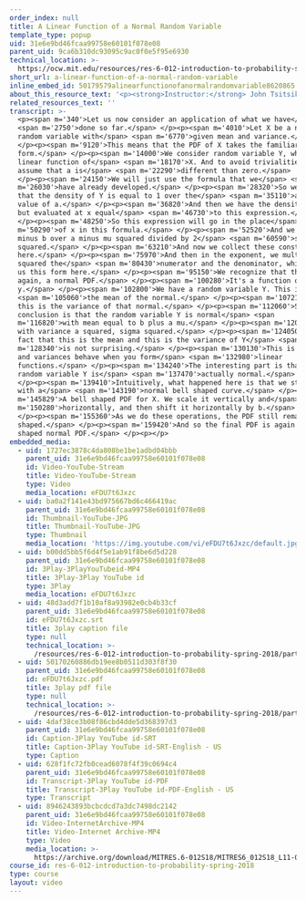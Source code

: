 ```yaml
---
order_index: null
title: A Linear Function of a Normal Random Variable
template_type: popup
uid: 31e6e9bd46fcaa99758e60101f078e08
parent_uid: 9ca6b310dc93095c9ac0f0e5f95e6930
technical_location: >-
  https://ocw.mit.edu/resources/res-6-012-introduction-to-probability-spring-2018/part-i-the-fundamentals/a-linear-function-of-a-normal-random-variable
short_url: a-linear-function-of-a-normal-random-variable
inline_embed_id: 50179579alinearfunctionofanormalrandomvariable8620865
about_this_resource_text: '<p><strong>Instructor:</strong> John Tsitsiklis</p>'
related_resources_text: ''
transcript: >-
  <p><span m='340'>Let us now consider an application of what we have</span>
  <span m='2750'>done so far.</span> </p><p><span m='4010'>Let X be a normal
  random variable with</span> <span m='6770'>given mean and variance.</span>
  </p><p><span m='9120'>This means that the PDF of X takes the familiar
  form.</span> </p><p><span m='14000'>We consider random variable Y, which is a
  linear function of</span> <span m='18170'>X. And to avoid trivialities, we
  assume that a is</span> <span m='22290'>different than zero.</span>
  </p><p><span m='24150'>We will just use the formula that we</span> <span
  m='26030'>have already developed.</span> </p><p><span m='28320'>So we have
  that the density of Y is equal to 1 over the</span> <span m='35110'>absolute
  value of a.</span> </p><p><span m='36820'>And then we have the density of X,
  but evaluated at x equal</span> <span m='46730'>to this expression.</span>
  </p><p><span m='48250'>So this expression will go in the place</span> <span
  m='50290'>of x in this formula.</span> </p><p><span m='52520'>And we have y
  minus b over a minus mu squared divided by 2</span> <span m='60590'>sigma
  squared.</span> </p><p><span m='63210'>And now we collect these constant terms
  here.</span> </p><p><span m='75970'>And then in the exponent, we multiply by a
  squared the</span> <span m='80430'>numerator and the denominator, which gives
  us this form here.</span> </p><p><span m='95150'>We recognize that this is
  again, a normal PDF.</span> </p><p><span m='100280'>It's a function of
  y.</span> </p><p><span m='102800'>We have a random variable Y. This is</span>
  <span m='105060'>the mean of the normal.</span> </p><p><span m='107210'>And
  this is the variance of that normal.</span> </p><p><span m='112060'>So the
  conclusion is that the random variable Y is normal</span> <span
  m='116820'>with mean equal to b plus a mu.</span> </p><p><span m='120650'>And
  with variance a squared, sigma squared.</span> </p><p><span m='124050'>The
  fact that this is the mean and this is the variance of Y</span> <span
  m='128340'>is not surprising.</span> </p><p><span m='130130'>This is how means
  and variances behave when you form</span> <span m='132980'>linear
  functions.</span> </p><p><span m='134240'>The interesting part is that the
  random variable Y is</span> <span m='137470'>actually normal.</span>
  </p><p><span m='139410'>Intuitively, what happened here is that we started
  with a</span> <span m='143190'>normal bell shaped curve.</span> </p><p><span
  m='145829'>A bell shaped PDF for X. We scale it vertically and</span> <span
  m='150280'>horizontally, and then shift it horizontally by b.</span>
  </p><p><span m='155360'>As we do these operations, the PDF still remains bell
  shaped.</span> </p><p><span m='159420'>And so the final PDF is again a bell
  shaped normal PDF.</span> </p><p></p>
embedded_media:
  - uid: 1727ec3878c4da808be1be1adbd04bbb
    parent_uid: 31e6e9bd46fcaa99758e60101f078e08
    id: Video-YouTube-Stream
    title: Video-YouTube-Stream
    type: Video
    media_location: eFDU7t6Jxzc
  - uid: ba0a2f141e43bd975667bd6c466419ac
    parent_uid: 31e6e9bd46fcaa99758e60101f078e08
    id: Thumbnail-YouTube-JPG
    title: Thumbnail-YouTube-JPG
    type: Thumbnail
    media_location: 'https://img.youtube.com/vi/eFDU7t6Jxzc/default.jpg'
  - uid: b00dd5bb5f6d4f5e1ab91f8be6d5d228
    parent_uid: 31e6e9bd46fcaa99758e60101f078e08
    id: 3Play-3PlayYouTubeid-MP4
    title: 3Play-3Play YouTube id
    type: 3Play
    media_location: eFDU7t6Jxzc
  - uid: 48d3add7f1b10af8a93982e0cb4b33cf
    parent_uid: 31e6e9bd46fcaa99758e60101f078e08
    id: eFDU7t6Jxzc.srt
    title: 3play caption file
    type: null
    technical_location: >-
      /resources/res-6-012-introduction-to-probability-spring-2018/part-i-the-fundamentals/a-linear-function-of-a-normal-random-variable/eFDU7t6Jxzc.srt
  - uid: 50170260886db19ee8b0511d303f8f30
    parent_uid: 31e6e9bd46fcaa99758e60101f078e08
    id: eFDU7t6Jxzc.pdf
    title: 3play pdf file
    type: null
    technical_location: >-
      /resources/res-6-012-introduction-to-probability-spring-2018/part-i-the-fundamentals/a-linear-function-of-a-normal-random-variable/eFDU7t6Jxzc.pdf
  - uid: 4daf38ce3b08f86cbd4dde5d368397d3
    parent_uid: 31e6e9bd46fcaa99758e60101f078e08
    id: Caption-3Play YouTube id-SRT
    title: Caption-3Play YouTube id-SRT-English - US
    type: Caption
  - uid: 628f1fc72fb0cead6078f4f39c0694c4
    parent_uid: 31e6e9bd46fcaa99758e60101f078e08
    id: Transcript-3Play YouTube id-PDF
    title: Transcript-3Play YouTube id-PDF-English - US
    type: Transcript
  - uid: 8946243893bcbcdcd7a3dc7498dc2142
    parent_uid: 31e6e9bd46fcaa99758e60101f078e08
    id: Video-InternetArchive-MP4
    title: Video-Internet Archive-MP4
    type: Video
    media_location: >-
      https://archive.org/download/MITRES.6-012S18/MITRES6_012S18_L11-04_300k.mp4
course_id: res-6-012-introduction-to-probability-spring-2018
type: course
layout: video
---
```

